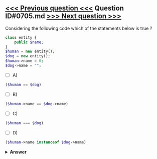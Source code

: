 [<<< Previous question <<<](0704.md)   Question ID#0705.md   [>>> Next question >>>](0706.md)
---

Considering the following code which of the statements below is true ?

```php
class entity {
    public $name;
}
$human = new entity();
$dog = new entity();
$human->name = 0;
$dog->name = "";
```

- [ ] A)
```php
($human == $dog)
```

- [ ] B)
```php
($human->name == $dog->name)
```

- [ ] C)
```php
($human === $dog)
```

- [ ] D)
```php
($human->name instanceof $dog->name)
```


<details><summary><b>Answer</b></summary>
<p>
  Answer: <strong>A, B</strong>
</p>
</details>
